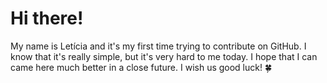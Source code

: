 # Hi there!

My name is Letícia and it's my first time trying to contribute on GitHub. I know that it's really simple, but it's very hard to me today. I hope that I can came here much better in a close future. I wish us good luck! :four_leaf_clover:
